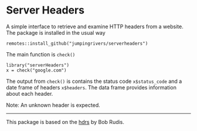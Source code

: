 # Server Headers

A simple interface to retrieve and examine HTTP headers from a website. 
The package is installed in the usual way

```
remotes::install_github("jumpingrivers/serverheaders")
```

The main function is `check()`

```
library("serverHeaders")
x = check("google.com")
```

The output from `check()` is contains the status code `x$status_code` and a date frame
of headers `x$headers`. The data frame provides information about each header.

Note: An unknown header is expected. 

---

This package is based on the [hdrs](https://github.com/hrbrmstr/hdrs) by Bob Rudis. 
